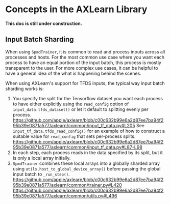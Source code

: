 # Concepts in the AXLearn Library

**This doc is still under construction.**


## Input Batch Sharding

When using `SpmdTrainer`, it is common to read and process inputs across all processes and hosts.
For the most common use case where you want each process to have an equal portion of the input batch, this process is mostly transparent to the user.
For more complex use cases, it can be helpful to have a general idea of the what is happening behind the scenes.

When using AXLearn's support for TFDS inputs, the typical way input batch sharding works is:

1. You specify the split for the Tensorflow dataset you want each process to have either
   explicitly using the `read_config` option of `input_data.tfds_dataset()` or
   let it default to splitting evenly per process.
  https://github.com/apple/axlearn/blob/c00c632b99e6a2d87ee7ba94f295b39e0871a577/axlearn/common/input_tf_data.py#L205
  See `input_tf_data.tfds_read_config()` for an example of how to construct a suitable value for
  `read_config` that sets per-process splits.
https://github.com/apple/axlearn/blob/c00c632b99e6a2d87ee7ba94f295b39e0871a577/axlearn/common/input_tf_data.py#L87-L98
2. In each step, each process reads in the data specified by its split, but it is only a local array
   initially.
3. `SpmdTrainer` combines these local arrays into a globally sharded array using
   `utils.host_to_global_device_array()` before passing the global input batch to `_run_step()`.
https://github.com/apple/axlearn/blob/c00c632b99e6a2d87ee7ba94f295b39e0871a577/axlearn/common/trainer.py#L420
https://github.com/apple/axlearn/blob/c00c632b99e6a2d87ee7ba94f295b39e0871a577/axlearn/common/utils.py#L496
